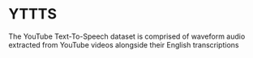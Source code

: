 # YTTTS
The YouTube Text-To-Speech dataset is comprised of waveform audio extracted from YouTube videos alongside their English transcriptions
